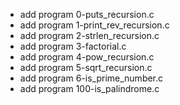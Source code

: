 - add program 0-puts_recursion.c
- add program 1-print_rev_recursion.c
- add program 2-strlen_recursion.c
- add program 3-factorial.c
- add program 4-pow_recursion.c
- add program 5-sqrt_recursion.c
- add program 6-is_prime_number.c
- add program 100-is_palindrome.c
